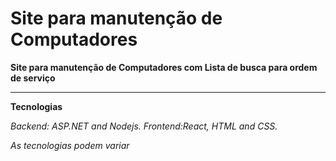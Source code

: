 # Site para manutenção de Computadores

**Site para manutenção de Computadores com Lista de busca para ordem de serviço**

---

**Tecnologias**

*Backend: ASP.NET and Nodejs. Frontend:React, HTML and CSS.*

*As tecnologias podem variar*
